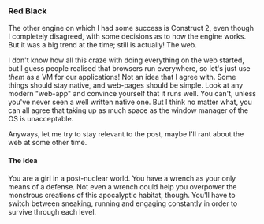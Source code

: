 ### Red Black
The other engine on which I had some success is Construct 2, even though I completely disagreed, with some
decisions as to how the engine works. But it was a big trend at the time; still is actually! The web.

I don't know how all this craze with doing everything on the web started, but I guess people realised that browsers run
everywhere, so let's just use *them* as a VM for our applications! Not an idea that I agree with. Some things should stay
native, and web-pages should be simple. Look at any modern "web-app" and convince yourself that it runs well. You can't,
unless you've never seen a well written native one. But I think no matter what, you can all agree that taking up as much space
as the window manager of the OS is unacceptable.

Anyways, let me try to stay relevant to the post, maybe I'll rant about the web at some other time.

#### The Idea
You are a girl in a post-nuclear world. You have a wrench as your only means of a defense. Not even a wrench could help you overpower the monstrous creations of this apocalyptic habitat, though. You'll have to switch between sneaking, running and engaging constantly in order to survive through each level.

<!-- Open game in c2 and take some pics! -->